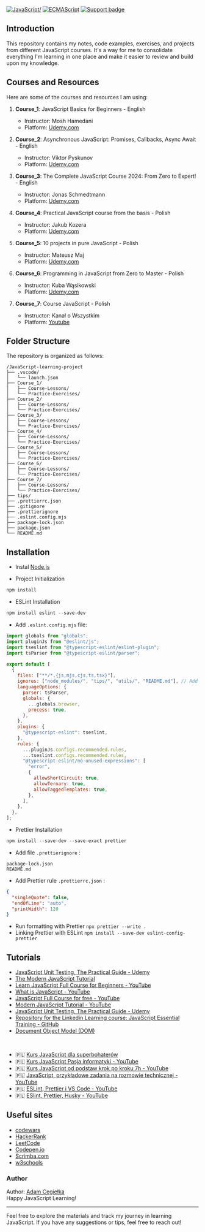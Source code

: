 [![JavaScript/](https://img.shields.io/badge/tested%20with-JavaScript-fcdc00.svg?logo=javascript)](https://www.javascript.com/)
[![ECMAScript](https://img.shields.io/badge/ECMA-Script-F27B10.svg?logo=ECMA)](https://www.ecma-international.org/)
[![Support badge](https://img.shields.io/badge/stackoverflow-JavaScript-fcdc00.svg?logo=stackoverflow)](https://stackoverflow.com/questions/tagged/javascript)

## Introduction

This repository contains my notes, code examples, exercises, and projects from different JavaScript courses. It's a way for me to consolidate everything I'm learning in one place and make it easier to review and build upon my knowledge.

## Courses and Resources

Here are some of the courses and resources I am using:

1. **Course_1**: JavaScript Basics for Beginners - English
   - Instructor: Mosh Hamedani
   - Platform: [Udemy.com](https://www.udemy.com/course/javascript-basics-for-beginners)

2. **Course_2**: Asynchronous JavaScript: Promises, Callbacks, Async Await - English
   - Instructor: Viktor Pyskunov
   - Platform: [Udemy.com](https://www.udemy.com/course/asynchronous-javascript-promises-callbacks-async-await)

3. **Course_3**: The Complete JavaScript Course 2024: From Zero to Expert! - English
   - Instructor: Jonas Schmedtmann
   - Platform: [Udemy.com](https://www.udemy.com/course/the-complete-javascript-course/)

4. **Course_4**: Practical JavaScript course from the basis - Polish
   - Instructor: Jakub Kozera
   - Platform: [Udemy.com](https://www.udemy.com/course/praktyczny-kurs-javascript/)

5. **Course_5**: 10 projects in pure JavaScript - Polish
   - Instructor: Mateusz Maj
   - Platform: [Udemy.com](https://www.udemy.com/course/10-projektow-w-czystym-javascript-cz-1/)

6. **Course_6**: Programming in JavaScript from Zero to Master - Polish
   - Instructor: Kuba Wąsikowski
   - Platform: [Udemy.com](https://www.udemy.com/course/kurs-programowanie-w-javascript-od-zera-do-mastera/)

7. **Course_7**: Course JavaScript - Polish
   - Instructor: Kanał o Wszystkim
   - Platform: [Youtube](https://www.youtube.com/watch?v=Y5NpcJOM99A&list=PL6aekdNhY7DAnIsg_OoPaxB5kJV0pUJ99)


## Folder Structure

The repository is organized as follows:

```
/JavaScript-learning-project
├── .vscode/
│   └── launch.json
├── Course_1/
│   ├── Course-Lessons/
│   └── Practice-Exercises/
├── Course_2/
│   ├── Course-Lessons/
│   └── Practice-Exercises/
├── Course_3/
│   ├── Course-Lessons/
│   └── Practice-Exercises/
├── Course_4/
│   ├── Course-Lessons/
│   └── Practice-Exercises/
├── Course_5/
│   ├── Course-Lessons/
│   └── Practice-Exercises/
├── Course_6/
│   ├── Course-Lessons/
│   └── Practice-Exercises/
├── Course_7/
│   ├── Course-Lessons/
│   └── Practice-Exercises/
├── tips/
├── .prettierrc.json
├── .gitignore
├── .prettierignore
├── .eslint.config.mjs
├── package-lock.json
├── package.json
└── README.md
```

## Installation

- Instal [Node.js](https://nodejs.org/en)

- Project Initialization 
```js
npm install
```

- ESLint Installation 
```js
npm install eslint --save-dev
```
- Add `.eslint.config.mjs` file: 
```js
import globals from "globals";
import pluginJs from "@eslint/js";
import tseslint from "@typescript-eslint/eslint-plugin";
import tsParser from "@typescript-eslint/parser";

export default [
  {
    files: ["**/*.{js,mjs,cjs,ts,tsx}"],
    ignores: ["node_modules/", "tips/", "utils/", "README.md"], // Add ignored paths here
    languageOptions: {
      parser: tsParser,
      globals: {
        ...globals.browser,
        process: true,
      },
    },
    plugins: {
      "@typescript-eslint": tseslint,
    },
    rules: {
      ...pluginJs.configs.recommended.rules,
      ...tseslint.configs.recommended.rules,
      "@typescript-eslint/no-unused-expressions": [
        "error",
        {
          allowShortCircuit: true,
          allowTernary: true,
          allowTaggedTemplates: true,
        },
      ],
    },
  },
];
```

- Prettier Installation 
```js
npm install --save-dev --save-exact prettier
```
- Add file `.prettierignore` :
```
package-lock.json
README.md
```
- Add Prettier rule `.prettierrc.json` :
```json
{
  "singleQuote": false,
  "endOfLine": "auto",
  "printWidth": 120
}
```
- Run formatting with Prettier `npx prettier --write .`
- Linking Prettier with ESLint `npm install --save-dev eslint-config-prettier`

## Tutorials

- [JavaScript Unit Testing, The Practical Guide - Udemy](https://www.udemy.com/course/javascript-unit-testing-the-practical-guide/)
- [The Modern JavaScript Tutorial](https://javascript.info/)
- [Learn JavaScript Full Course for Beginners - YouTube](https://www.youtube.com/watch?v=PkZNo7MFNFg&list=PLWKjhJtqVAbleDe3_ZA8h3AO2rXar-q2V)
- [What is JavaScript - YouTube](https://www.youtube.com/watch?v=upDLs1sn7g4&list=PLTjRvDozrdlxEIuOBZkMAK5uiqp8rHUax&index=1)
- [JavaScript Full Course for free - YouTube](https://www.youtube.com/watch?v=8dWL3wF_OMw)
- [Modern JavaScript Tutorial - YouTube](https://www.youtube.com/watch?v=iWOYAxlnaww&list=PL4cUxeGkcC9haFPT7J25Q9GRB_ZkFrQAc)
- [JavaScript Unit Testing, The Practical Guide - Udemy](https://www.udemy.com/course/javascript-unit-testing-the-practical-guide/)
- [Repository for the Linkedin Learning course: JavaScript Essential Training - GitHub](https://github.com/LinkedInLearning/javascript-essential-training-2832077)
- [Document Object Model (DOM)](https://developer.mozilla.org/en-US/docs/Web/API/Document_Object_Model)
  
<br>

- :poland: [Kurs JavaScript dla superbohaterów](https://kursjs.pl/)
- :poland: [Kurs JavaScript Pasja informatyki - YouTube]()
- :poland: [Kurs JavaScript od podstaw krok po kroku 7h - YouTube](https://www.youtube.com/watch?v=Jq87JwsbG_E&t=13635s)
- :poland: [JavaScript, przykładowe zadania na rozmowie technicznej - YouTube](https://www.youtube.com/watch?v=66Bv86S0G4A)
- :poland: [ESLint, Prettier i VS Code - YouTube](https://www.youtube.com/watch?v=u2yUxhzpht4)
- :poland: [ESlint, Prettier, Husky - YouTube](https://www.youtube.com/watch?v=aXCkPGueaGY&list=PLvFBbkSgL1u7Bco8ewGnWeZpjRH-bHC_7&index=3&t=302s)

## Useful sites

- [codewars](https://www.codewars.com/users/AdamCegielka)
- [HackerRank](https://www.hackerrank.com/dashboard)
- [LeetCode](https://leetcode.com/)
- [Codepen.io](https://codepen.io/pen/?editors=0012)
- [Scrimba.com](https://scrimba.com/)
- [w3schools](https://my-learning.w3schools.com/tutorial/js)

### Author

Author: [Adam Cegiełka](https://github.com/adamcegielka)  
Happy JavaScript Learning!

---

Feel free to explore the materials and track my journey in learning JavaScript. If you have any suggestions or tips, feel free to reach out!
